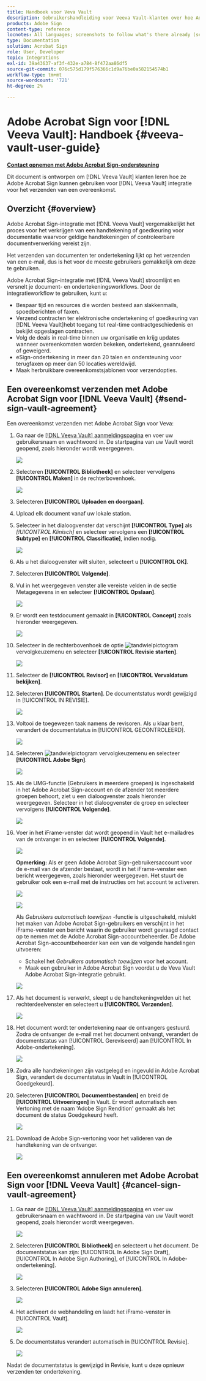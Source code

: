 ```yaml
---
title: Handboek voor Veva Vault
description: Gebruikershandleiding voor Veeva Vault-klanten over hoe Adobe Sign-integratie met Veeva kan worden gebruikt
products: Adobe Sign
content-type: reference
locnotes: All languages; screenshots to follow what's there already (seems there is a mix within a given language version of the article)
type: Documentation
solution: Acrobat Sign
role: User, Developer
topic: Integrations
exl-id: 39a43637-af3f-432e-a784-8f472aa86df5
source-git-commit: 076c575d179f576366c1d9a76be0a582154574b1
workflow-type: tm+mt
source-wordcount: '721'
ht-degree: 2%

---
```


# Adobe Acrobat Sign voor [!DNL Veeva Vault]: Handboek {#veeva-vault-user-guide}

[**Contact opnemen met Adobe Acrobat Sign-ondersteuning**](https://adobe.com/go/adobesign-support-center_nl)

Dit document is ontworpen om [!DNL Veeva Vault] klanten leren hoe ze Adobe Acrobat Sign kunnen gebruiken voor [!DNL Veeva Vault] integratie voor het verzenden van een overeenkomst.

## Overzicht {#overview}

Adobe Acrobat Sign-integratie met [!DNL Veeva Vault] vergemakkelijkt het proces voor het verkrijgen van een handtekening of goedkeuring voor documentatie waarvoor geldige handtekeningen of controleerbare documentverwerking vereist zijn.

Het verzenden van documenten ter ondertekening lijkt op het verzenden van een e-mail, dus is het voor de meeste gebruikers gemakkelijk om deze te gebruiken.

Adobe Acrobat Sign-integratie met [!DNL Veeva Vault] stroomlijnt en versnelt je document- en ondertekeningsworkflows. Door de integratieworkflow te gebruiken, kunt u:

* Bespaar tijd en resources die worden besteed aan slakkenmails, spoedberichten of faxen.
* Verzend contracten ter elektronische ondertekening of goedkeuring van [!DNL Veeva Vault]hebt toegang tot real-time contractgeschiedenis en bekijkt opgeslagen contracten.
* Volg de deals in real-time binnen uw organisatie en krijg updates wanneer overeenkomsten worden bekeken, ondertekend, geannuleerd of geweigerd.
* eSign-ondertekening in meer dan 20 talen en ondersteuning voor terugfaxen op meer dan 50 locaties wereldwijd.
* Maak herbruikbare overeenkomstsjablonen voor verzendopties.

## Een overeenkomst verzenden met Adobe Acrobat Sign voor [!DNL Veeva Vault] {#send-sign-vault-agreement}

Een overeenkomst verzenden met Adobe Acrobat Sign voor Veva:

1. Ga naar de [[!DNL Veeva Vault] aanmeldingspagina](https://login.veevavault.com/) en voer uw gebruikersnaam en wachtwoord in. De startpagina van uw Vault wordt geopend, zoals hieronder wordt weergegeven.

   ![](images/vault-home.png)

1. Selecteren **[!UICONTROL Bibliotheek]** en selecteer vervolgens **[!UICONTROL Maken]** in de rechterbovenhoek.

   ![](images/create-library.png)

1. Selecteren **[!UICONTROL Uploaden en doorgaan]**.

1. Upload elk document vanaf uw lokale station.

1. Selecteer in het dialoogvenster dat verschijnt **[!UICONTROL Type]** als *[!UICONTROL Klinisch]* en selecteer vervolgens een **[!UICONTROL Subtype]** en **[!UICONTROL Classificatie]**, indien nodig.

   ![](images/choose-document-type.png)

1. Als u het dialoogvenster wilt sluiten, selecteert u **[!UICONTROL OK]**.

1. Selecteren **[!UICONTROL Volgende]**.

1. Vul in het weergegeven venster alle vereiste velden in de sectie Metagegevens in en selecteer **[!UICONTROL Opslaan]**.

   ![](images/metadata-details.png)

1. Er wordt een testdocument gemaakt in **[!UICONTROL Concept]** zoals hieronder weergegeven.

   ![](images/document-draft.png)

1. Selecteer in de rechterbovenhoek de optie ![tandwielpictogram](images/icon-gear.png) vervolgkeuzemenu en selecteer **[!UICONTROL Revisie starten]**.

   ![](images/start-review.png)

1. Selecteer de **[!UICONTROL Revisor]** en **[!UICONTROL Vervaldatum bekijken]**.

1. Selecteren **[!UICONTROL Starten]**. De documentstatus wordt gewijzigd in [!UICONTROL IN REVISIE].

   ![](images/in-review.png)

1. Voltooi de toegewezen taak namens de revisoren. Als u klaar bent, verandert de documentstatus in [!UICONTROL GECONTROLEERD].

   ![](images/reviewed-status.png)

1. Selecteren ![tandwielpictogram](images/icon-gear.png) vervolgkeuzemenu en selecteer **[!UICONTROL Adobe Sign]**.

   ![](images/select-adobe-sign.png)

1. Als de UMG-functie (Gebruikers in meerdere groepen) is ingeschakeld in het Adobe Acrobat Sign-account en de afzender tot meerdere groepen behoort, ziet u een dialoogvenster zoals hieronder weergegeven. Selecteer in het dialoogvenster de groep en selecteer vervolgens **[!UICONTROL Volgende]**.

   ![](images/umg-dialog.png)

1. Voer in het iFrame-venster dat wordt geopend in Vault het e-mailadres van de ontvanger in en selecteer **[!UICONTROL Volgende]**.

   ![](images/iframe.png)

   **Opmerking:** Als er geen Adobe Acrobat Sign-gebruikersaccount voor de e-mail van de afzender bestaat, wordt in het iFrame-venster een bericht weergegeven, zoals hieronder weergegeven. Het stuurt de gebruiker ook een e-mail met de instructies om het account te activeren.

   ![](images/iFrame-registration-message.png)

   ![](images/iFrame-confirm-email.png)

   Als *Gebruikers automatisch toewijzen* -functie is uitgeschakeld, mislukt het maken van Adobe Acrobat Sign-gebruikers en verschijnt in het iFrame-venster een bericht waarin de gebruiker wordt gevraagd contact op te nemen met de Adobe Acrobat Sign-accountbeheerder. De Adobe Acrobat Sign-accountbeheerder kan een van de volgende handelingen uitvoeren:

   * Schakel het *Gebruikers automatisch toewijzen* voor het account.
   * Maak een gebruiker in Adobe Acrobat Sign voordat u de Veva Vault Adobe Acrobat Sign-integratie gebruikt.

   ![](images/iFrame-contact-administrator.png)

1. Als het document is verwerkt, sleept u de handtekeningvelden uit het rechterdeelvenster en selecteert u **[!UICONTROL Verzenden]**.

   ![](images/add-signature-fields.png)

1. Het document wordt ter ondertekening naar de ontvangers gestuurd. Zodra de ontvanger de e-mail met het document ontvangt, verandert de documentstatus van [!UICONTROL Gereviseerd] aan [!UICONTROL In Adobe-ondertekening].

   ![](images/in-adobe-signing.png)

1. Zodra alle handtekeningen zijn vastgelegd en ingevuld in Adobe Acrobat Sign, verandert de documentstatus in Vault in [!UICONTROL Goedgekeurd].

1. Selecteren **[!UICONTROL Documentbestanden]** en breid de **[!UICONTROL Uitvoeringen]** in Vault. Er wordt automatisch een Vertoning met de naam &#39;Adobe Sign Rendition&#39; gemaakt als het document de status Goedgekeurd heeft.

   ![](images/document-files.png)

1. Download de Adobe Sign-vertoning voor het valideren van de handtekening van de ontvanger.

   ![](images/verify-signature.png)

## Een overeenkomst annuleren met Adobe Acrobat Sign voor [!DNL Veeva Vault] {#cancel-sign-vault-agreement}

1. Ga naar de [[!DNL Veeva Vault] aanmeldingspagina](https://login.veevavault.com/) en voer uw gebruikersnaam en wachtwoord in. De startpagina van uw Vault wordt geopend, zoals hieronder wordt weergegeven.

   ![](images/vault-home.png)

1. Selecteren **[!UICONTROL Bibliotheek]** en selecteert u het document. De documentstatus kan zijn: [!UICONTROL In Adobe Sign Draft], [!UICONTROL In Adobe Sign Authoring], of [!UICONTROL In Adobe-ondertekening].

   ![](images/document-adobe-sign-authoring.png)

1. Selecteren **[!UICONTROL Adobe Sign annuleren]**.

   ![](images/cancel-document.png)

1. Het activeert de webhandeling en laadt het iFrame-venster in [!UICONTROL Vault].

   ![](images/cancelled-document.png)

1. De documentstatus verandert automatisch in [!UICONTROL Revisie].

   ![](images/cancel-reviewed.png)

Nadat de documentstatus is gewijzigd in Revisie, kunt u deze opnieuw verzenden ter ondertekening.
